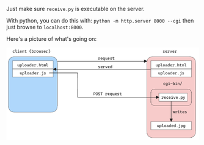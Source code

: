 Just make sure `receive.py` is executable on the server.

With python, you can do this with: `python -m http.server 8000 --cgi` then just browse to `localhost:8000`.

Here's a picture of what's going on:

![image-20231206191900748](./assets/image-20231206191900748.png)

